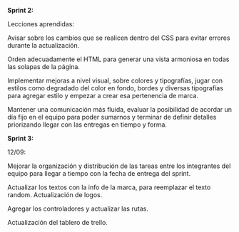 **Sprint 2:**

Lecciones aprendidas:

Avisar sobre los cambios que se realicen dentro del CSS para evitar errores durante la actualización. 

Orden adecuadamente el HTML para generar una vista armoniosa en todas las solapas de la página. 

Implementar mejoras a nivel visual, sobre colores y tipografías, jugar con estilos como degradado del color en fondo, bordes y diversas tipografías para agregar estilo y empezar a crear esa pertenencia de marca. 

Mantener una comunicación más fluida, evaluar la posibilidad de acordar un día fijo en el equipo para poder sumarnos y terminar de definir detalles priorizando llegar con las entregas en tiempo y forma. 

**Sprint 3:**

12/09: 

Mejorar la organización y distribución de las tareas entre los integrantes del equipo para llegar a tiempo con la fecha de entrega del sprint. 

Actualizar los textos con la info de la marca, para reemplazar el texto random. Actualización de logos. 

Agregar los controladores y actualizar las rutas. 

Actualización del tablero de trello. 
